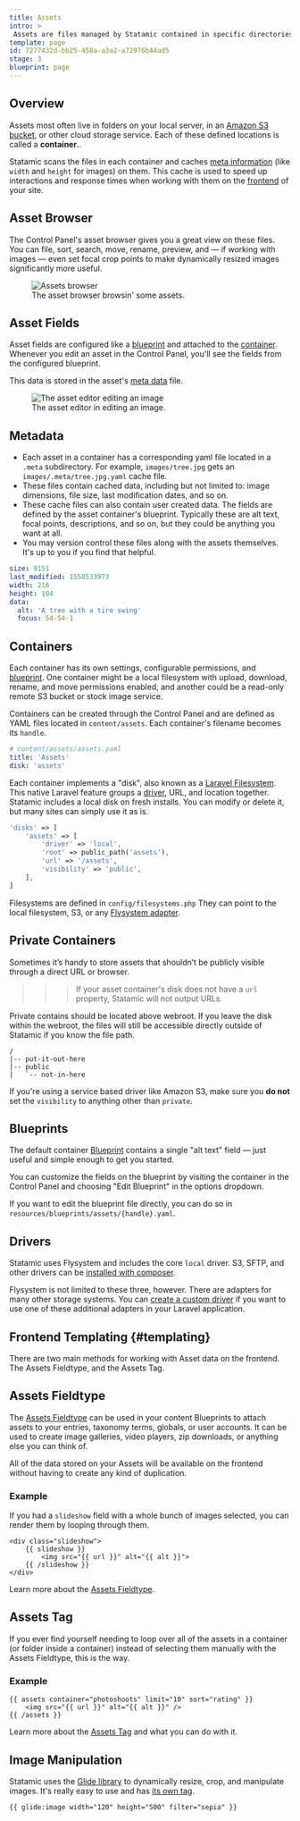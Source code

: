 ```yaml
---
title: Assets
intro: >
 Assets are files managed by Statamic contained in specific directories. They can be images, videos, PDFs, giant text documents containing video game walk-throughs, or literally any other type of file. Each asset can have fields and content attached to them, just like entries.
template: page
id: 7277432d-bb25-458a-a3a2-a72976b44ad5
stage: 3
blueprint: page
---
```

## Overview

Assets most often live in folders on your local server, in an [Amazon S3 bucket](https://aws.amazon.com/s3), or other cloud storage service. Each of these defined locations is called a **container**..

Statamic scans the files in each container and caches [meta information](#metadata) (like `width` and `height` for images) on them. This cache is used to speed up interactions and response times when working with them on the [frontend](/frontend) of your site.

## Asset Browser
The Control Panel's asset browser gives you a great view on these files. You can file, sort, search, move, rename, preview, and — if working with images — even set focal crop points to make dynamically resized images significantly more useful.

<figure>
    <img src="/img/assets.png" alt="Assets browser">
    <figcaption>The asset browser browsin' some assets.</figcaption>
</figure>

## Asset Fields

Asset fields are configured like a [blueprint](/blueprints) and attached to the [container](#containers). Whenever you edit an asset in the Control Panel, you'll see the fields from the configured blueprint.

This data is stored in the asset's [meta data](#metadata) file.

<figure>
    <img src="/img/asset-editor.png" alt="The asset editor editing an image">
    <figcaption>The asset editor in editing an image.</figcaption>
</figure>

## Metadata

- Each asset in a container has a corresponding yaml file located in a `.meta` subdirectory. For example, `images/tree.jpg` gets an `images/.meta/tree.jpg.yaml` cache file.
- These files contain cached data, including but not limited to: image dimensions, file size, last modification dates, and so on.
- These cache files can also contain user created data. The fields are defined by the asset container's blueprint. Typically these are alt text, focal points, descriptions, and so on, but they could be anything you want at all.
- You may version control these files along with the assets themselves. It's up to you if you find that helpful.

``` yaml
size: 9151
last_modified: 1558533973
width: 216
height: 104
data:
  alt: 'A tree with a tire swing'
  focus: 54-54-1
```

## Containers

Each container has its own settings, configurable permissions, and [blueprint](#blueprint). One container might be a local filesystem with upload, download, rename, and move permissions enabled, and another could be a read-only remote S3 bucket or stock image service.

Containers can be created through the Control Panel and are defined as YAML files located in `content/assets`. Each container's filename becomes its `handle`.

``` yaml
# content/assets/assets.yaml
title: 'Assets'
disk: 'assets'
```

Each container implements a "disk", also known as a [Laravel Filesystem](https://laravel.com/docs/filesystem). This native Laravel feature groups a [driver](#drivers), URL, and location together. Statamic includes a local disk on fresh installs. You can modify or delete it, but many sites can simply use it as is.

``` php
'disks' => [
    'assets' => [
        'driver' => 'local',
        'root' => public_path('assets'),
        'url' => '/assets',
        'visibility' => 'public',
    ],
]
```

Filesystems are defined in `config/filesystems.php`  They can point to the local filesystem, S3, or any [Flysystem adapter](https://flysystem.thephpleague.com/v2/docs/).

## Private Containers

Sometimes it’s handy to store assets that shouldn’t be publicly visible through a direct URL or browser.

>>> If your asset container's disk does not have a `url` property, Statamic will not output URLs.

Private contains should be located above webroot. If you leave the disk within the webroot, the files will still be accessible directly outside of Statamic if you know the file path.

``` files
/
|-- put-it-out-here
|-- public
|   `-- not-in-here
```

If you're using a service based driver like Amazon S3, make sure you **do not** set the `visibility` to anything other than `private`.

## Blueprints

The default container [Blueprint](/blueprints) contains a single "alt text" field — just useful and simple enough to get you started.

You can customize the fields on the blueprint by visiting the container in the Control Panel and choosing "Edit Blueprint" in the options dropdown.

If you want to edit the blueprint file directly, you can do so in `resources/blueprints/assets/{handle}.yaml`.

## Drivers

Statamic uses Flysystem and includes the core `local` driver. S3, SFTP, and other drivers can be [installed with composer](https://laravel.com/docs/filesystem#driver-prerequisites).

Flysystem is not limited to these three, however. There are adapters for many other storage systems. You can [create a custom driver](https://laravel.com/docs/filesystem#custom-filesystems) if you want to use one of these additional adapters in your Laravel application.


## Frontend Templating {#templating}

There are two main methods for working with Asset data on the frontend. The Assets Fieldtype, and the Assets Tag.

## Assets Fieldtype

The [Assets Fieldtype](/fieldtypes/assets) can be used in your content Blueprints to attach assets to your entries, taxonomy terms, globals, or user accounts. It can be used to create image galleries, video players, zip downloads, or anything else you can think of.

All of the data stored on your Assets will be available on the frontend without having to create any kind of duplication.

### Example

If you had a `slideshow` field with a whole bunch of images selected, you can render them by looping through them.

```
<div class="slideshow">
    {{ slideshow }}
        <img src="{{ url }}" alt="{{ alt }}">
    {{ /slideshow }}
</div>
```

Learn more about the [Assets Fieldtype](/fieldtypes/assets).

## Assets Tag

If you ever find yourself needing to loop over all of the assets in a container (or folder inside a container) instead of selecting them manually with the Assets Fieldtype, this is the way.

### Example
```
{{ assets container="photoshoots" limit="10" sort="rating" }}
    <img src="{{ url }}" alt="{{ alt }}" />
{{ /assets }}
```

Learn more about the [Assets Tag](/tags/assets) and what you can do with it.

## Image Manipulation

Statamic uses the [Glide library](https://glide.thephpleague.com/) to dynamically resize, crop, and manipulate images. It's really easy to use and has [its own tag](/tags/glide).

```
{{ glide:image width="120" height="500" filter="sepia" }}
```
